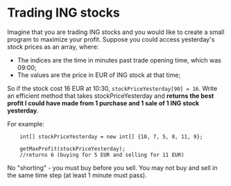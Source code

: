 # Trading ING stocks

Imagine that you are trading ING stocks and you would like to create a small program to maximize your profit.
Suppose you could access yesterday's stock prices as an array, where:

* The indices are the time in minutes past trade opening time, which was 09:00;
* The values are the price in EUR of ING stock at that time;

So if the stock cost 16 EUR at 10:30, `stockPriceYesterday[90] = 16`.
Write an efficient method that takes stockPriceYesterday and **returns the best profit I could have made from 1 purchase and 1 sale of 1 ING stock yesterday**.

For example:

```
    int[] stockPriceYesterday = new int[] {10, 7, 5, 8, 11, 9};

    getMaxProfit(stockPriceYesterday);
    //returns 6 (buying for 5 EUR and selling for 11 EUR)
```

No "shorting" - you must buy before you sell. You may not buy and sell in the same time step (at least 1 minute must pass).